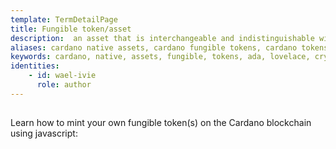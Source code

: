 ```yaml
---
template: TermDetailPage
title: Fungible token/asset
description:  an asset that is interchangeable and indistinguishable with some other asset(s). Same denomination bills and coins are fungible assets, for example, like equal quantities of ada to lovelaces.
aliases: cardano native assets, cardano fungible tokens, cardano tokens, ada, lovelace, cardano currency, cryptocurrency
keywords: cardano, native, assets, fungible, tokens, ada, lovelace, cryptocurrency, crypto
identities: 
    - id: wael-ivie
      role: author
---
```

##


Learn how to mint your own fungible token(s) on the Cardano blockchain using javascript:

<Page url="/guides/create-single-non-fungible-token" />
